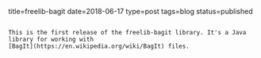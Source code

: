 title=freelib-bagit
date=2018-06-17
type=post
tags=blog
status=published
~~~~~~

This is the first release of the freelib-bagit library. It's a Java library for working with 
[BagIt](https://en.wikipedia.org/wiki/BagIt) files.

